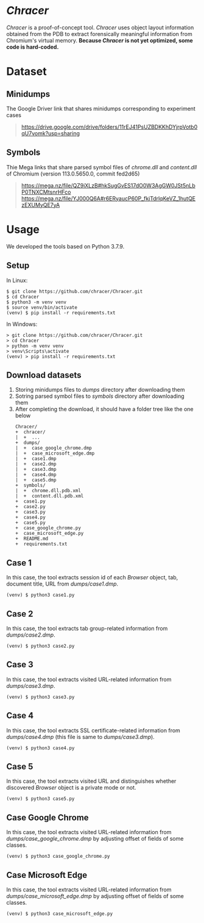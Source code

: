 # *Chracer*

*Chracer* is a proof-of-concept tool. *Chracer* uses object layout information obtained from the PDB to extract forensically meaningful information from Chromium's virtual memory. **Because *Chracer* is not yet optimized, some code is hard-coded.**

# Dataset

## Minidumps

The Google Driver link that shares minidumps corresponding to experiment cases
> https://drive.google.com/drive/folders/11rEJ41PsUZBDKKhDYjrpVotb0qU7vomk?usp=sharing

## Symbols

Thie Mega links that share parsed symbol files of _chrome.dll_ and _content.dll_ of Chromium (version 113.0.5650.0, commit fed2d65)
> https://mega.nz/file/QZ9iXLzB#hkSugGvES17dO0W3AgGW0JSt5nLbP0TNXCMtsnrHFco
> https://mega.nz/file/YJ000Q6A#r6ERyaucP60P_fkjTdrlqKeVZ_1hutQEzEXUMyQE7yA

# Usage

We developed the tools based on Python 3.7.9.

## Setup

In Linux:
```
$ git clone https://github.com/chracer/Chracer.git
$ cd Chracer
$ python3 -m venv venv
$ source venv/bin/activate
(venv) $ pip install -r requirements.txt
```

In Windows:
```
> git clone https://github.com/chracer/Chracer.git
> cd Chracer
> python -m venv venv
> venv\Scripts\activate
(venv) > pip install -r requirements.txt
```

## Download datasets

1. Storing minidumps files to _dumps_ directory after downloading them
2. Sotring parsed symbol files to _symbols_ directory after downloading them
3. After completing the download, it should have a folder tree like the one below
    ```
    Chracer/
    +  chracer/
    |  +  ...
    +  dumps/
    |  +  case_google_chrome.dmp
    |  +  case_microsoft_edge.dmp
    |  +  case1.dmp
    |  +  case2.dmp
    |  +  case3.dmp
    |  +  case4.dmp
    |  +  case5.dmp
    +  symbols/
    |  +  chrome.dll.pdb.xml
    |  +  content.dll.pdb.xml
    +  case1.py
    +  case2.py
    +  case3.py
    +  case4.py
    +  case5.py
    +  case_google_chrome.py
    +  case_microsoft_edge.py
    +  README.md
    +  requirements.txt
    ```

## Case 1

In this case, the tool extracts session id of each _Browser_ object, tab, document title, URL from _dumps/case1.dmp_. 

```
(venv) $ python3 case1.py
```

## Case 2

In this case, the tool extracts tab group-related information from _dumps/case2.dmp_.

```
(venv) $ python3 case2.py
```

## Case 3

In this case, the tool extracts visited URL-related information from _dumps/case3.dmp_.

```
(venv) $ python3 case3.py
```

## Case 4

In this case, the tool extracts SSL certificate-related information from _dumps/case4.dmp_ (this file is same to _dumps/case3.dmp_).

```
(venv) $ python3 case4.py
```

## Case 5

In this case, the tool extracts visited URL and distinguishes whether discovered _Browser_ object is a private mode or not.

```
(venv) $ python3 case5.py
```

## Case Google Chrome

In this case, the tool extracts visited URL-related information from _dumps/case\_google\_chrome.dmp_ by adjusting offset of fields of some classes.

```
(venv) $ python3 case_google_chrome.py
```

## Case Microsoft Edge

In this case, the tool extracts visited URL-related information from _dumps/case\_microsoft\_edge.dmp_ by adjusting offset of fields of some classes.

```
(venv) $ python3 case_microsoft_edge.py
```